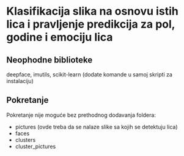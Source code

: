 # Klasifikacija slika na osnovu istih lica i pravljenje predikcija za pol, godine i emociju lica

## Neophodne biblioteke
deepface, imutils, scikit-learn (dodate komande u samoj skripti za instalaciju)

## Pokretanje
Pokretanje nije moguće bez prethodnog dodavanja foldera:
- pictures (ovde treba da se nalaze slike sa kojih se detektuju lica)
- faces
- clusters
- cluster_pictures


